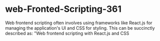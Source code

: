 # web-Fronted-Scripting-361
Web frontend scripting often involves using frameworks like React.js for managing the application's UI and CSS for styling. This can be succinctly described as: "Web frontend scripting with React.js and CSS
